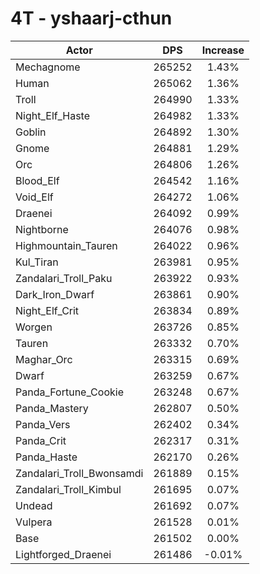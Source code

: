 # 4T - yshaarj-cthun
| Actor | DPS | Increase |
|---|:---:|:---:|
|Mechagnome|265252|1.43%|
|Human|265062|1.36%|
|Troll|264990|1.33%|
|Night_Elf_Haste|264982|1.33%|
|Goblin|264892|1.30%|
|Gnome|264881|1.29%|
|Orc|264806|1.26%|
|Blood_Elf|264542|1.16%|
|Void_Elf|264272|1.06%|
|Draenei|264092|0.99%|
|Nightborne|264076|0.98%|
|Highmountain_Tauren|264022|0.96%|
|Kul_Tiran|263981|0.95%|
|Zandalari_Troll_Paku|263922|0.93%|
|Dark_Iron_Dwarf|263861|0.90%|
|Night_Elf_Crit|263834|0.89%|
|Worgen|263726|0.85%|
|Tauren|263332|0.70%|
|Maghar_Orc|263315|0.69%|
|Dwarf|263259|0.67%|
|Panda_Fortune_Cookie|263248|0.67%|
|Panda_Mastery|262807|0.50%|
|Panda_Vers|262402|0.34%|
|Panda_Crit|262317|0.31%|
|Panda_Haste|262170|0.26%|
|Zandalari_Troll_Bwonsamdi|261889|0.15%|
|Zandalari_Troll_Kimbul|261695|0.07%|
|Undead|261692|0.07%|
|Vulpera|261528|0.01%|
|Base|261502|0.00%|
|Lightforged_Draenei|261486|-0.01%|
